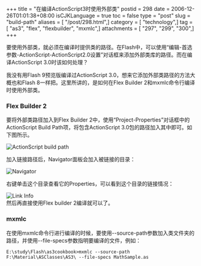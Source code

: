 +++
title = "在编译ActionScript3时使用外部类"
postid = 298
date = 2006-12-26T01:01:38+08:00
isCJKLanguage = true
toc = false
type = "post"
slug = "build-path"
aliases = [ "/post/298.html",]
category = [ "technology",]
tag = [ "as3", "flex", "flexbuilder", "mxmlc",]
attachments = [ "297", "299", "300",]
+++


要使用外部类，就必须在编译时提供类的路径。在Flash中，可以使用“编辑-首选参数-ActionScript-ActionScript2.0设置”对话框来添加外部类库的路径。而在编译ActionScript
3.0时该如何处理？

我没有用Flash 9预览版编译过ActionScript
3.0，想来它添加外部类路径的方法大概也和Flash
8一样把。这里所讲的，是如何在Flex Builder
2和mxmlc命令行编译时使用外部类。

<!--more-->

### Flex Builder 2

要将外部类路径加入到Flex Builder
2中，使用“Project-Properties”对话框中的ActionScript Build
Path项，将包含ActionScript 3.0包的路径加入其中即可。如下图所示。

![ActionScript build
path](/uploads/2006/12/flex-buildpath.png)

加入链接路径后，Navigator面板会加入被链接的目录：

![Navigator](/uploads/2006/12/flex-buildpath2.png)

右键单击这个目录查看它的Properties，可以看到这个目录的链接情况：

![Link Info](/uploads/2006/12/flex-buildpath3.png)  
然后再直接使用Flex builder 2编译就可以了。

### mxmlc

在使用mxmlc命令行进行编译的时候，要使用--source-path参数加入类文件夹的路径，并使用--file-specs参数指明要编译的文件，例如：

    E:\study\Flash\as3cookbook>mxmlc --source-path F:\Material\ASClasses\AS3\ --file-specs MathSample.as
